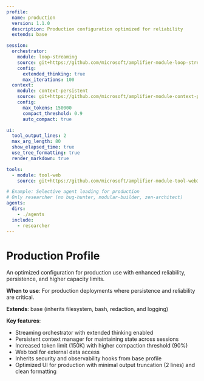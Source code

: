```yaml
---
profile:
  name: production
  version: 1.1.0
  description: Production configuration optimized for reliability
  extends: base

session:
  orchestrator:
    module: loop-streaming
    source: git+https://github.com/microsoft/amplifier-module-loop-streaming@main
    config:
      extended_thinking: true
      max_iterations: 100
  context:
    module: context-persistent
    source: git+https://github.com/microsoft/amplifier-module-context-persistent@main
    config:
      max_tokens: 150000
      compact_threshold: 0.9
      auto_compact: true

ui:
  tool_output_lines: 2
  max_arg_length: 80
  show_elapsed_time: true
  use_tree_formatting: true
  render_markdown: true

tools:
  - module: tool-web
    source: git+https://github.com/microsoft/amplifier-module-tool-web@main

# Example: Selective agent loading for production
# Only researcher (no bug-hunter, modular-builder, zen-architect)
agents:
  dirs:
    - ./agents
  include:
    - researcher
---
```


# Production Profile

An optimized configuration for production use with enhanced reliability, persistence, and higher capacity limits.

**When to use**: For production deployments where persistence and reliability are critical.

**Extends**: base (inherits filesystem, bash, redaction, and logging)

**Key features**:

- Streaming orchestrator with extended thinking enabled
- Persistent context manager for maintaining state across sessions
- Increased token limit (150K) with higher compaction threshold (90%)
- Web tool for external data access
- Inherits security and observability hooks from base profile
- Optimized UI for production with minimal output truncation (2 lines) and clean formatting
